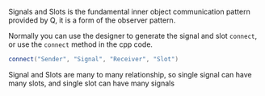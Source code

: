 Signals and Slots is the fundamental inner object communication pattern provided by Q, it is a form of the observer pattern.

Normally you can use the designer to generate the signal and slot `connect`, or use the `connect` method in the cpp code.
``` cpp
connect("Sender", "Signal", "Receiver", "Slot")
```

Signal and Slots are many to many relationship, so single signal can have many slots, and single slot can have many signals